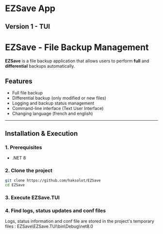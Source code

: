 # EZSave App
## Version 1 - TUI

#  EZSave - File Backup Management

**EZSave** is a file backup application that allows users to perform **full** and **differential** backups automatically.  

## Features  
- Full file backup
- Differential backup (only modified or new files)  
- Logging and backup status management  
- Command-line interface (Text User Interface)
- Changing language (french and english)  

---

## Installation & Execution  

### 1. Prerequisites  
- .NET 8  


### 2. Clone the project  
```bash
git clone https://github.com/haksolot/EZSave
cd EZSave
```

### 3. Execute EZSave.TUI

### 4. Find logs, status updates and conf files
Logs, status information and conf file are stored in the project's temporary files : EZSave\EZSave.TUI\bin\Debug\net8.0
